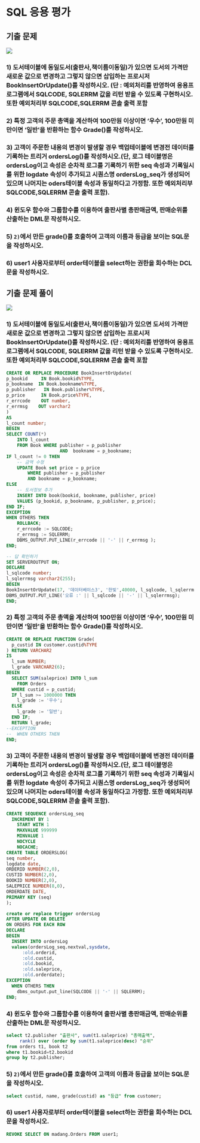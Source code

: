 # SQL 응용 평가
## 기출 문제
![](../images/test/TEST_05_ERD.PNG)
### 1) 도서테이블에 동일도서(출판사,책이름이동일)가 있으면 도서의 가격만 새로운 값으로 변경하고 그렇지 않으면 삽입하는 프로시저　BookInsertOrUpdate()를 작성하시오. (단 : 예외처리를 반영하여 응용프로그램에서 SQLCODE, SQLERRM 값을 리턴 받을 수 있도록 구현하시오. 또한 예외처리부 SQLCODE,SQLERRM 콘솔 출력 포함

### 2) 특정 고객의 주문 총액을 계산하여 100만원 이상이면 ‘우수’, 100만원 미만이면 ‘일반’을 반환하는 함수 Grade()를 작성하시오.
### 3) 고객이 주문한 내용의 변경이 발생할 경우 백업테이블에 변경전 데이터를 기록하는 트리거 ordersLog()를 작성하시오.(단, 로그 테이블명은 ordersLog이고 속성은 순차적 로그를 기록하기 위한 seq 속성과 기록일시를 위한 logdate 속성이 추가되고 시퀀스명 ordersLog_seq가 생성되어 있으며 나머지는 oders테이블 속성과 동일하다고 가정함. 또한 예외처리부 SQLCODE,SQLERRM 콘솔 출력 포함).
### 4) 윈도우 함수와 그룹함수를 이용하여 출판사별 총판매금액, 판매순위를 산출하는 DML문 작성하시오.
### 5) `2)`에서 만든 grade()를 호출하여 고객의 이름과 등급을 보이는 SQL문을 작성하시오.
### 6) user1 사용자로부터 order테이블을 select하는 권한을 회수하는 DCL문을 작성하시오.
## 기출 문제 풀이
![](../images/TEST/TEST_05_ERD.PNG)
### 1) 도서테이블에 동일도서(출판사,책이름이동일)가 있으면 도서의 가격만 새로운 값으로 변경하고 그렇지 않으면 삽입하는 프로시저　BookInsertOrUpdate()를 작성하시오. (단 : 예외처리를 반영하여 응용프로그램에서 SQLCODE, SQLERRM 값을 리턴 받을 수 있도록 구현하시오. 또한 예외처리부 SQLCODE,SQLERRM 콘솔 출력 포함
```sql
CREATE OR REPLACE PROCEDURE BookInsertOrUpdate(
p_bookid     IN Book.bookid%TYPE,
p_bookname  IN Book.bookname%TYPE,
p_publisher   IN Book.publisher%TYPE,
p_price      IN Book.price%TYPE,
r_errcode    OUT number,
r_errmsg    OUT varchar2
)
AS
l_count number;
BEGIN
SELECT COUNT(*) 
    INTO l_count
    FROM Book WHERE publisher = p_publisher
                    AND  bookname = p_bookname;
IF l_count != 0 THEN
    -- 금액 수정
    UPDATE Book set price = p_price  
        WHERE publisher = p_publisher
        AND bookname = p_bookname;
ELSE 
    -- 도서정보 추가
    INSERT INTO book(bookid, bookname, publisher, price)
    VALUES (p_bookid, p_bookname, p_publisher, p_price);
END IF;
EXCEPTION
WHEN OTHERS THEN
    ROLLBACK;
    r_errcode := SQLCODE;
    r_errmsg := SQLERRM;
    DBMS_OUTPUT.PUT_LINE(r_errcode || '-' || r_errmsg );
END;

-- 답 확인하기
SET SERVEROUTPUT ON;
DECLARE 
l_sqlcode number;
l_sqlerrmsg varchar2(255);
BEGIN
BookInsertOrUpdate(17, '데이터베이스3', '한빛',40000, l_sqlcode, l_sqlerrmsg);
DBMS_OUTPUT.PUT_LINE('오류 :' || l_sqlcode || '-' || l_sqlerrmsg);
END;

``` 
### 2) 특정 고객의 주문 총액을 계산하여 100만원 이상이면 ‘우수’, 100만원 미만이면 ‘일반’을 반환하는 함수 Grade()를 작성하시오.
```sql
CREATE OR REPLACE FUNCTION Grade(
  p_custid IN customer.custid%TYPE
) RETURN VARCHAR2
IS
  l_sum NUMBER;
  l_grade VARCHAR2(6);
BEGIN
  SELECT SUM(saleprice) INTO l_sum
    FROM Orders
  WHERE custid = p_custid;
  IF l_sum >= 1000000 THEN
    l_grade := '우수';
  ELSE 
    l_grade := '일반';
  END IF;
  RETURN l_grade;
--EXCEPTION
--  WHEN OTHERS THEN
END;
```

### 3) 고객이 주문한 내용의 변경이 발생할 경우 백업테이블에 변경전 데이터를 기록하는 트리거 ordersLog()를 작성하시오.(단, 로그 테이블명은 ordersLog이고 속성은 순차적 로그를 기록하기 위한 seq 속성과 기록일시를 위한 logdate 속성이 추가되고 시퀀스명 ordersLog_seq가 생성되어 있으며 나머지는 oders테이블 속성과 동일하다고 가정함. 또한 예외처리부 SQLCODE,SQLERRM 콘솔 출력 포함).
```sql
CREATE SEQUENCE ordersLog_seq
  INCREMENT BY 1
	START WITH 1
	MAXVALUE 999999
	MINVALUE 1
	NOCYCLE
	NOCACHE;
CREATE TABLE ORDERSLOG(	
seq number,
logdate date,
ORDERID NUMBER(2,0), 
CUSTID NUMBER(2,0), 
BOOKID NUMBER(2,0), 
SALEPRICE NUMBER(8,0), 
ORDERDATE DATE, 
PRIMARY KEY (seq)
);

create or replace trigger ordersLog
AFTER UPDATE OR DELETE
ON ORDERS FOR EACH ROW
DECLARE
BEGIN  
  INSERT INTO ordersLog
  values(ordersLog_seq.nextval,sysdate,
      :old.orderid, 
      :old.custid, 
      :old.bookid, 
      :old.saleprice, 
      :old.orderdate);
EXCEPTION
  WHEN OTHERS THEN
    dbms_output.put_line(SQLCODE || '-' || SQLERRM);
END;
```
### 4) 윈도우 함수와 그룹함수를 이용하여 출판사별 총판매금액, 판매순위를 산출하는 DML문 작성하시오.
```sql
select t2.publisher "출판사", sum(t1.saleprice) "총매출액",
     rank() over (order by sum(t1.saleprice)desc) "순위"
from orders t1, book t2
where t1.bookid=t2.bookid
group by t2.publisher;
```
### 5) `2)`에서 만든 grade()를 호출하여 고객의 이름과 등급을 보이는 SQL문을 작성하시오.
```sql
select custid, name, grade(custid) as "등급" from customer;
```
### 6) user1 사용자로부터 order테이블을 select하는 권한을 회수하는 DCL문을 작성하시오.
```sql
REVOKE SELECT ON madang.Orders FROM user1;
```